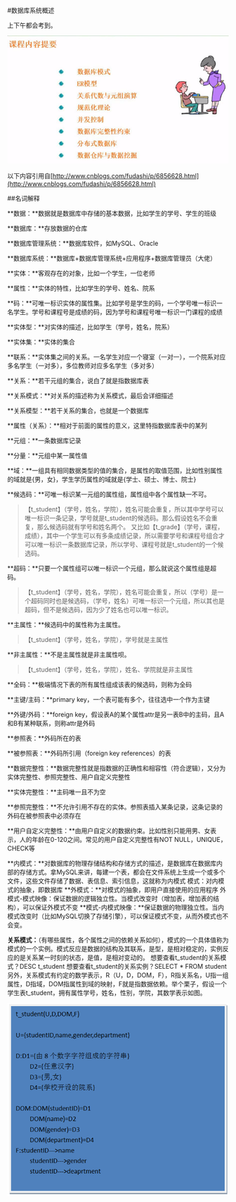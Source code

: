 #数据库系统概述

上下午都会考到。

![](/imgs/1.4-1数据库系统内容提要.png)

以下内容引用自[http://www.cnblogs.com/fudashi/p/6856628.html](http://www.cnblogs.com/fudashi/p/6856628.html)

##名词解释

**数据：**数据就是数据库中存储的基本数据，比如学生的学号、学生的班级

**数据库：**存放数据的仓库

**数据库管理系统：**数据库软件，如MySQL、Oracle

**数据库系统：**数据库+数据库管理系统+应用程序+数据库管理员（大佬）


**实体：**客观存在的对象，比如一个学生，一位老师

**属性：**实体的特性，比如学生的学号、姓名、院系

**码：**可唯一标识实体的属性集。比如学号是学生的码，一个学号唯一标识一名学生。学号和课程号是成绩的码，因为学号和课程号唯一标识一门课程的成绩

**实体型：**对实体的描述，比如学生（学号，姓名，院系）

**实体集：**实体的集合

**联系：**实体集之间的关系。一名学生对应一个寝室（一对一），一个院系对应多名学生（一对多），多位教师对应多名学生（多对多）

**关系：**若干元组的集合，说白了就是指数据库表

**关系模式：**对关系的描述称为关系模式，最后会详细描述

**关系模型：**若干关系的集合，也就是一个数据库

**属性（关系）：**相对于前面的属性的意义，这里特指数据库表中的某列

**元组：**一条数据库记录

**分量：**元组中某一属性值

**域：**一组具有相同数据类型的值的集合，是属性的取值范围，比如性别属性的域就是{男，女}，学生学历属性的域就是{学士、硕士、博士、院士}

**候选码：**可唯一标识某一元组的属性组，属性组中各个属性缺一不可。

> 【t_student】（学号，姓名，学院），姓名可能会重复，所以其中学号可以唯一标识一条记录，学号就是t_student的候选码。那么假设姓名不会重复，那么候选码就有学号和姓名两个。 又比如【t_grade】（学号，课程，成绩），其中一个学生可以有多条成绩记录，所以需要学号和课程号组合才可以唯一标识一条数据库记录，所以学号、课程号就是t_student的一个候选码。

**超码：**只要一个属性组可以唯一标识一个元组，那么就说这个属性组是超码。

> 【t_student】（学号，姓名，学院），姓名可能会重复，所以（学号）是一个超码同时也是候选码，（学号，姓名）可唯一标识一个元组，所以其也是超码，但不是候选码，因为少了姓名也可以唯一标识。

**主属性：**候选码中的属性称为主属性。

> 【t_student】（学号，姓名，学院），学号就是主属性

**非主属性：**不是主属性就是非主属性呗。

> 【t_student】（学号，姓名，学院），姓名、学院就是非主属性

**全码：**极端情况下表的所有属性组成该表的候选码，则称为全码

**主键/主码：**primary key，一个表可能有多个，往往选中一个作为主键

**外键/外码：**foreign key，假设表A的某个属性attr是另一表B中的主码，且A和B有某种联系，则称attr是外码

**参照表：**外码所在的表

**被参照表：**外码所引用（foreign key references）的表

**数据完整性：**数据完整性就是指数据的正确性和相容性（符合逻辑），又分为实体完整性、参照完整性、用户自定义完整性

**实体完整性：**主码唯一且不为空

**参照完整性：**不允许引用不存在的实体。参照表插入某条记录，这条记录的外码在被参照表中必须存在

**用户自定义完整性：**由用户自定义的数据约束。比如性别只能用男、女表示，人的年龄在0-120之间。常见的用户自定义完整性有NOT NULL，UNIQUE，CHECK等

**内模式：**对数据库的物理存储结构和存储方式的描述，是数据库在数据库内部的存储方式。拿MySQL来讲，每建一个表，都会在文件系统上生成一个或多个文件，这些文件存储了数据、表信息、索引信息，这就称为内模式
模式：对内模式的抽象，即数据库
**外模式：**对模式的抽象，即用户直接使用的应用程序
外模式-模式映像：保证数据的逻辑独立性。当模式改变时（增加表，增加表的结构），可以保证外模式不变
**模式-内模式映像：**保证数据的物理独立性。当内模式改变时（比如MySQL切换了存储引擎），可以保证模式不变，从而外模式也不会变。

**关系模式：**（有哪些属性，各个属性之间的依赖关系如何），模式的一个具体值称为模式的一个实例。模式反应是数据的结构及其联系，是型，是相对稳定的，实例反应的是关系某一时刻的状态，是值，是相对变动的。
想要查看t_student的关系模式？DESC t_student
想要查看t_student的关系实例？SELECT * FROM student
另外，关系模式有约定的数学表示，R（U，D，DOM，F），R指关系名，U指一组属性，D指域，DOM指属性到域的映射，F就是指数据依赖。举个栗子，假设一个学生表t_student，拥有属性学号，姓名，性别，学院，其数学表示如图。

![](/imgs/1.4-2关系模式的数学表示.png)
